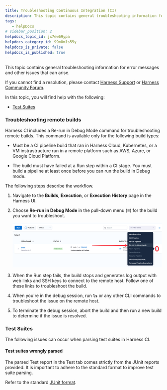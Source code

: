 ```yaml
---
title: Troubleshooting Continuous Integration (CI)
description: This topic contains general troubleshooting information for error messages and other issues that can arise. If you cannot find a resolution, please contact Harness Support or Harness Community Forum.…
tags: 
   - helpDocs
# sidebar_position: 2
helpdocs_topic_id: jx7ew69ypa
helpdocs_category_id: 99m8m1s55y
helpdocs_is_private: false
helpdocs_is_published: true
---
```


This topic contains general troubleshooting information for error messages and other issues that can arise.

If you cannot find a resolution, please contact [Harness Support](mailto:support@harness.io) or [Harness Community Forum](https://community.harness.io/).

In this topic, you will find help with the following:

* [Test Suites](troubleshooting-ci.md)

### Troubleshooting remote builds

Harness CI includes a Re-run in Debug Mode command for troubleshooting remote builds. This command is available only for the following build types:

* Must be a  CI pipeline build that ran in Harness Cloud, Kubernetes, or a VM instrastructure run in a remote platform such as AWS, Azure, or Google Cloud Platform.

* The build must have failed at a Run step within a CI stage. You must build a pipeline at least once before you can run the build in Debug mode.

The following steps describe the workflow.
  
1. Navigate to the **Builds**, **Execution**, or **Execution History** page in the Harness UI.

2. Choose **Re-run in Debug Mode** in the pull-down menu (**&equiv;**) for the build you want to troubleshoot.

   ![](./static/ci-rerun-build-in-debug-mode.png) 

3. When the Run step fails, the build stops and generates log output with web links and SSH keys to connect to the remote host. Follow one of these links to troubleshoot the build.

4. When you're in the debug session, run **`ls`** or any other CLI commands to troubleshoot the issue on the remote host. 

5. To terminate the debug session, abort the build and then run a new build to determine if the issue is resolved. 


### Test Suites

The following issues can occur when parsing test suites in Harness CI.

#### Test suites wrongly parsed

The parsed Test report in the Test tab comes strictly from the JUnit reports provided. It is important to adhere to the standard format to improve test suite parsing. 

Refer to the standard [JUnit format](https://llg.cubic.org/docs/junit/).

